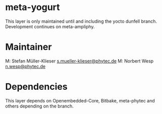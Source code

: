 meta-yogurt
===========

This layer is only maintained until and including the yocto dunfell
branch. Development continues on meta-ampliphy.

Maintainer
==========

M:  Stefan Müller-Klieser <s.mueller-klieser@phytec.de>
M:  Norbert Wesp <n.wesp@phytec.de>

Dependencies
============

This layer depends on Openembedded-Core, Bitbake, meta-phytec and others
depending on the branch.
